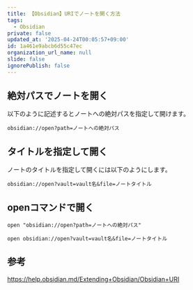 ```yaml
---
title: 【Obsidian】URIでノートを開く方法
tags:
  - Obsidian
private: false
updated_at: '2025-04-24T00:05:57+09:00'
id: 1a461e9abcb6d55c47ec
organization_url_name: null
slide: false
ignorePublish: false
---
```

## 絶対パスでノートを開く

以下のように記述するとノートへの絶対パスを指定して開けます。

```text
obsidian://open?path=ノートへの絶対パス
```

## タイトルを指定して開く

ノートのタイトルを指定して開くには以下のようにします。

```text
obsidian://open?vault=vault名&file=ノートタイトル
```

## openコマンドで開く

```terminal
open "obsidian://open?path=ノートへの絶対パス"
```

```terminal
open obsidian://open?vault=vault名&file=ノートタイトル
```

## 参考

https://help.obsidian.md/Extending+Obsidian/Obsidian+URI

